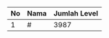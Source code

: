 | No | Nama            | Jumlah Level |
|----|-----------------|--------------|
| 1  | #    |    3987        |
